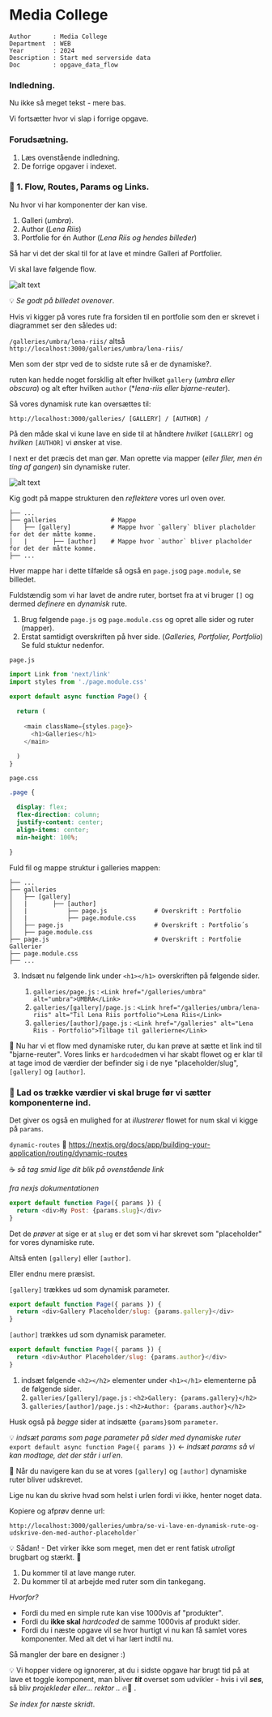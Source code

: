 # Media College

```
Author      : Media College
Department  : WEB 
Year        : 2024 
Description : Start med serverside data 
Doc         : opgave_data_flow             
```
### Indledning.

Nu ikke så meget tekst - mere bas.

Vi fortsætter hvor vi slap i forrige opgave.

### Forudsætning.

1. Læs ovenstående indledning.
2. De forrige opgaver i indexet.

### :dart: 1. Flow, Routes, Params og Links.

Nu hvor vi har komponenter der kan vise.

1. Galleri (*umbra*).
2. Author (*Lena Riis*)
2. Portfolie for én Author (*Lena Riis og hendes billeder*)

Så har vi det der skal til for at lave et mindre Galleri af Portfolier.

Vi skal lave følgende flow.

![alt text](../assets/flow_gallery.png)

:bulb: *Se godt på billedet ovenover*.

Hvis vi kigger på vores rute fra forsiden til en portfolie som den er skrevet i diagrammet ser den således ud:

`/galleries/umbra/lena-riis/` altså `http://localhost:3000/galleries/umbra/lena-riis/`

Men som der stpr ved de to sidste rute så er de dynamiske?.

ruten kan hedde noget forskllig alt efter hvilket `gallery` (*umbra eller obscura*) og alt efter hvilken `author` (**lena-riis eller bjarne-reuter*).

Så vores dynamisk rute kan oversættes til:

`http://localhost:3000/galleries/ [GALLERY] / [AUTHOR] /`

På den måde skal vi kune lave en side til at håndtere *hvilket* `[GALLERY]` og *hvilken* `[AUTHOR]` vi ønsker at vise.

I next er det præcis det man gør. Man oprette via mapper (*eller filer, men én ting af gangen*) sin dynamiske ruter.

![alt text](../assets/dynamic_folder_structure.png)

Kig godt på mappe strukturen den *reflektere* vores url oven over.

```
├── ...
├── galleries               # Mappe
│   ├── [gallery]           # Mappe hvor `gallery` bliver placholder for det der måtte komme.
│   |       ├── [author]    # Mappe hvor `author` bliver placholder for det der måtte komme.
├── ...
```

Hver mappe har i dette tilfælde så også en `page.js`og `page.module`, se billedet. 

Fuldstændig som vi har lavet de andre ruter, bortset fra at vi bruger `[]` og dermed *definere* en *dynamisk* rute.

1. Brug følgende `page.js` og `page.module.css` og opret alle sider og ruter (mapper).
2. Erstat samtidigt overskriften på hver side. (*Galleries, Portfolier, Portfolio*) Se fuld stuktur nedenfor.

`page.js`
```javascript
import Link from 'next/link'
import styles from './page.module.css'

export default async function Page() {
  
  return (
    
    <main className={styles.page}>
      <h1>Galleries</h1>
    </main>

  )
}
```

`page.css`
```css
.page {

  display: flex;
  flex-direction: column;
  justify-content: center;
  align-items: center;
  min-height: 100%;

}
```

Fuld fil og mappe struktur i galleries mappen:
```
├── ...
├── galleries               
│   ├── [gallery]           
│   |       ├── [author]    
│   |           ├── page.js             # Overskrift : Portfolio
│   |           ├── page.module.css   
│   ├── page.js                         # Overskrift : Portfolio´s
│   ├── page.module.css             
├── page.js                             # Overskrift : Portfolie Gallerier
├── page.module.css
├── ...
```

3. Indsæt nu følgende link under `<h1></h1>` overskriften på følgende sider.

    1. `galleries/page.js` : `<Link href="/galleries/umbra" alt="umbra">UMBRA</Link>`          
    2. `galleries/[gallery]/page.js` : `<Link href="/galleries/umbra/lena-riis" alt="Til Lena Riis portfolio">Lena Riis</Link>`         
    3. `galleries/[author]/page.js` : `<Link href="/galleries" alt="Lena Riis - Portfolio">Tilbage til gallerierne</Link>`

:goal_net: Nu har vi et flow med dynamiske ruter, du kan prøve at sætte et link ind til "bjarne-reuter". Vores links er `hardcoded`men vi har skabt flowet og er klar til at tage imod de værdier der befinder sig i de nye "placeholder/slug", `[gallery]` og `[author]`.


### :dart: Lad os trække værdier vi skal bruge før vi sætter komponenterne ind.

Det giver os også en mulighed for at *illustrerer* flowet for num skal vi kigge på `params`.

`dynamic-routes`
:link: https://nextjs.org/docs/app/building-your-application/routing/dynamic-routes

:coffee: *så tag smid lige dit blik på ovenstående link*

*fra nexjs dokumentationen*
```javascript
export default function Page({ params }) {
  return <div>My Post: {params.slug}</div>
}
```

Det de *prøver* at sige er at `slug` er det som vi har skrevet som "placeholder" for vores dynamiske rute.

Altså enten `[gallery]` eller `[author]`. 

Eller endnu mere præsist.

`[gallery]` trækkes ud som dynamisk parameter.
```javascript
export default function Page({ params }) {
  return <div>Gallery Placeholder/slug: {params.gallery}</div>
}
```
`[author]` trækkes ud som dynamisk parameter.
```javascript
export default function Page({ params }) {
  return <div>Author Placeholder/slug: {params.author}</div>
}
```

1. indsæt følgende `<h2></h2>` elementer under `<h1></h1>` elementerne på de følgende sider.     
    2. `galleries/[gallery]/page.js` : `<h2>Gallery: {params.gallery}</h2>`         
    3. `galleries/[author]/page.js` : `<h2>Author: {params.author}</h2>`

Husk også på *begge* sider at indsætte `{params}`som `parameter`.

:bulb: *indsæt params som page parameter på sider med dynamiske ruter*    
`export default async function Page({ params })` <- *indsæt params så vi kan modtage, det der står i url´en*.

:goal_net: Når du navigere kan du se at vores `[gallery]` og `[author]` dynamiske ruter bliver udskrevet.

Lige nu kan du skrive hvad som helst i urlen fordi vi ikke, henter noget data.

Kopiere og afprøv denne url:    
```
http://localhost:3000/galleries/umbra/se-vi-lave-en-dynamisk-rute-og-udskrive-den-med-author-placeholder`
```

:bulb: Sådan! - Det virker ikke som meget, men det er rent fatisk *utroligt* brugbart og stærkt. :muscle:

1. Du kommer til at lave mange ruter. 
2. Du kommer til at arbejde med ruter som din tankegang.

*Hvorfor?*

* Fordi du med en simple rute kan vise 1000vis af "produkter".
* Fordi du **ikke skal** *hardcoded* de samme 1000vis af produkt sider.
* Fordi du i næste opgave vil se hvor hurtigt vi nu kan få samlet vores komponenter. Med alt det vi har lært indtil nu. 

Så mangler der bare en designer :)

:bulb: Vi hopper videre og ignorerer, at du i sidste opgave har brugt tid på at lave et toggle komponent, man bliver ***tit*** overset som udvikler - hvis i vil ***ses***, så bliv *projekleder eller... rektor ..* :fire::eyes: .

*Se index for næste skridt*.